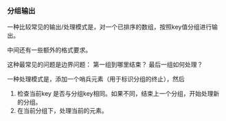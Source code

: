

### 分组输出

一种比较常见的输出/处理模式是，对一个已排序的数组，按照key值分组进行输出。

中间还有一些额外的格式要求。

这种最常见的问题是边界问题： 第一组到哪里结束？ 最后一组如何处理？ 

一种处理模式是，添加一个哨兵元素（用于标识分组的终止），然后

1. 检查当前key 是否与分组key相同。如果不同，结束上一个分组，开始处理新的分组。
2. 在当前分组下，处理当前的元素。




